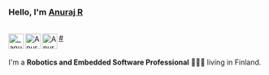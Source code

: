 
### Hello, I'm [Anuraj R](https://anuraj-rp.github.io) 

<br/>
<a href="https://twitter.com/_anurajrp">
  <img align="left" alt="_anurajrp | Twitter" width="30px" src="https://image.flaticon.com/icons/svg/2111/2111703.svg" />
</a>
<a href="https://www.linkedin.com/in/anurajrp/">
  <img align="left" alt="Anuraj's LinkdeIN" width="30px" src="https://image.flaticon.com/icons/svg/2111/2111465.svg" />
</a>
<a href="https://www.instagram.com/anurajrp">
  <i class="fab fa-instagram-square"></i>
  #<img align="left" alt="Anuraj's Instagram" width="30px" src="https://image.flaticon.com/icons/svg/2111/2111421.svg" />
</a> <br /> <br />

I'm a **Robotics and Embedded Software Professional** 👨🏽‍💼 living in Finland. <br/>

